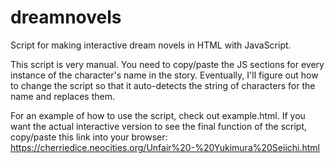 # dreamnovels

Script for making interactive dream novels in HTML with JavaScript.

This script is very manual. You need to copy/paste the JS sections for every instance of the character's name in the story. Eventually, I'll figure out how to change the script so that it auto-detects the string of characters for the name and replaces them. 

For an example of how to use the script, check out example.html. If you want the actual interactive version to see the final function of the script, copy/paste this link into your browser:
https://cherriedice.neocities.org/Unfair%20-%20Yukimura%20Seiichi.html
